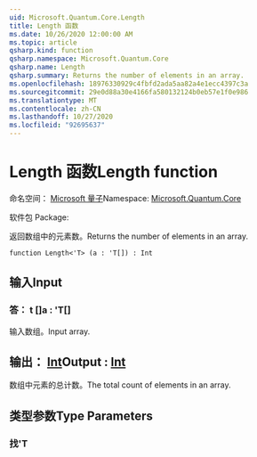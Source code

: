 ```yaml
---
uid: Microsoft.Quantum.Core.Length
title: Length 函数
ms.date: 10/26/2020 12:00:00 AM
ms.topic: article
qsharp.kind: function
qsharp.namespace: Microsoft.Quantum.Core
qsharp.name: Length
qsharp.summary: Returns the number of elements in an array.
ms.openlocfilehash: 18976330929c4fbfd2ada5aa82a4e1ecc4397c3a
ms.sourcegitcommit: 29e0d88a30e4166fa580132124b0eb57e1f0e986
ms.translationtype: MT
ms.contentlocale: zh-CN
ms.lasthandoff: 10/27/2020
ms.locfileid: "92695637"
---
```

# <a name="length-function"></a><span data-ttu-id="2f372-102">Length 函数</span><span class="sxs-lookup"><span data-stu-id="2f372-102">Length function</span></span>

<span data-ttu-id="2f372-103">命名空间： [Microsoft 量子](xref:Microsoft.Quantum.Core)</span><span class="sxs-lookup"><span data-stu-id="2f372-103">Namespace: [Microsoft.Quantum.Core](xref:Microsoft.Quantum.Core)</span></span>

<span data-ttu-id="2f372-104">软件包 [](https://nuget.org/packages/)</span><span class="sxs-lookup"><span data-stu-id="2f372-104">Package: [](https://nuget.org/packages/)</span></span>


<span data-ttu-id="2f372-105">返回数组中的元素数。</span><span class="sxs-lookup"><span data-stu-id="2f372-105">Returns the number of elements in an array.</span></span>

```qsharp
function Length<'T> (a : 'T[]) : Int
```


## <a name="input"></a><span data-ttu-id="2f372-106">输入</span><span class="sxs-lookup"><span data-stu-id="2f372-106">Input</span></span>

### <a name="a--t"></a><span data-ttu-id="2f372-107">答： t []</span><span class="sxs-lookup"><span data-stu-id="2f372-107">a : 'T[]</span></span>

<span data-ttu-id="2f372-108">输入数组。</span><span class="sxs-lookup"><span data-stu-id="2f372-108">Input array.</span></span>



## <a name="output--int"></a><span data-ttu-id="2f372-109">输出： [Int](xref:microsoft.quantum.lang-ref.int)</span><span class="sxs-lookup"><span data-stu-id="2f372-109">Output : [Int](xref:microsoft.quantum.lang-ref.int)</span></span>

<span data-ttu-id="2f372-110">数组中元素的总计数。</span><span class="sxs-lookup"><span data-stu-id="2f372-110">The total count of elements in an array.</span></span>

## <a name="type-parameters"></a><span data-ttu-id="2f372-111">类型参数</span><span class="sxs-lookup"><span data-stu-id="2f372-111">Type Parameters</span></span>

### <a name="t"></a><span data-ttu-id="2f372-112">找</span><span class="sxs-lookup"><span data-stu-id="2f372-112">'T</span></span>

